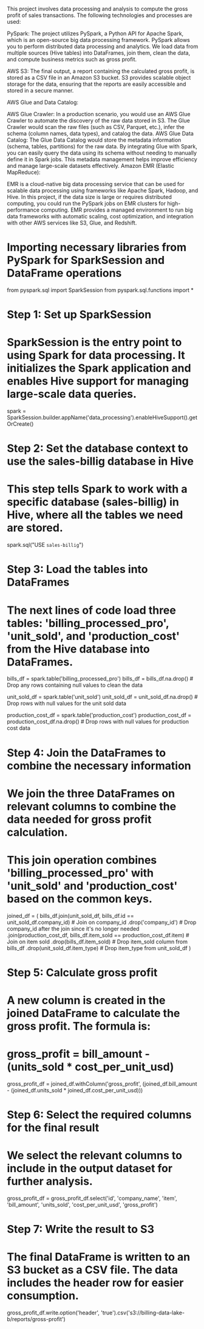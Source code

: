 This project involves data processing and analysis to compute the gross profit of sales transactions. The following technologies and processes are used:

PySpark: The project utilizes PySpark, a Python API for Apache Spark, which is an open-source big data processing framework. PySpark allows you to perform distributed data processing and analytics. We load data from multiple sources (Hive tables) into DataFrames, join them, clean the data, and compute business metrics such as gross profit.

AWS S3: The final output, a report containing the calculated gross profit, is stored as a CSV file in an Amazon S3 bucket. S3 provides scalable object storage for the data, ensuring that the reports are easily accessible and stored in a secure manner.

AWS Glue and Data Catalog:

AWS Glue Crawler: In a production scenario, you would use an AWS Glue Crawler to automate the discovery of the raw data stored in S3. The Glue Crawler would scan the raw files (such as CSV, Parquet, etc.), infer the schema (column names, data types), and catalog the data.
AWS Glue Data Catalog: The Glue Data Catalog would store the metadata information (schema, tables, partitions) for the raw data. By integrating Glue with Spark, you can easily query the data using its schema without needing to manually define it in Spark jobs. This metadata management helps improve efficiency and manage large-scale datasets effectively.
Amazon EMR (Elastic MapReduce):

EMR is a cloud-native big data processing service that can be used for scalable data processing using frameworks like Apache Spark, Hadoop, and Hive. In this project, if the data size is large or requires distributed computing, you could run the PySpark jobs on EMR clusters for high-performance computing. EMR provides a managed environment to run big data frameworks with automatic scaling, cost optimization, and integration with other AWS services like S3, Glue, and Redshift.






# Importing necessary libraries from PySpark for SparkSession and DataFrame operations
from pyspark.sql import SparkSession
from pyspark.sql.functions import *

# Step 1: Set up SparkSession
# SparkSession is the entry point to using Spark for data processing. It initializes the Spark application and enables Hive support for managing large-scale data queries.
spark = SparkSession.builder.appName('data_processing').enableHiveSupport().getOrCreate()

# Step 2: Set the database context to use the sales-billig database in Hive
# This step tells Spark to work with a specific database (sales-billig) in Hive, where all the tables we need are stored.
spark.sql("USE `sales-billig`")

# Step 3: Load the tables into DataFrames
# The next lines of code load three tables: 'billing_processed_pro', 'unit_sold', and 'production_cost' from the Hive database into DataFrames.
bills_df = spark.table('billing_processed_pro')
bills_df = bills_df.na.drop()  # Drop any rows containing null values to clean the data

unit_sold_df = spark.table('unit_sold')
unit_sold_df = unit_sold_df.na.drop()  # Drop rows with null values for the unit sold data

production_cost_df = spark.table('production_cost')
production_cost_df = production_cost_df.na.drop()  # Drop rows with null values for production cost data

# Step 4: Join the DataFrames to combine the necessary information
# We join the three DataFrames on relevant columns to combine the data needed for gross profit calculation.
# This join operation combines 'billing_processed_pro' with 'unit_sold' and 'production_cost' based on the common keys.
joined_df = (
    bills_df.join(unit_sold_df, bills_df.id == unit_sold_df.company_id)  # Join on company_id
    .drop('company_id')  # Drop company_id after the join since it's no longer needed
    .join(production_cost_df, bills_df.item_sold == production_cost_df.item)  # Join on item sold
    .drop(bills_df.item_sold)  # Drop item_sold column from bills_df
    .drop(unit_sold_df.item_type)  # Drop item_type from unit_sold_df
)

# Step 5: Calculate gross profit
# A new column is created in the joined DataFrame to calculate the gross profit. The formula is:
# gross_profit = bill_amount - (units_sold * cost_per_unit_usd)
gross_profit_df = joined_df.withColumn('gross_profit', (joined_df.bill_amount - (joined_df.units_sold * joined_df.cost_per_unit_usd)))

# Step 6: Select the required columns for the final result
# We select the relevant columns to include in the output dataset for further analysis.
gross_profit_df = gross_profit_df.select('id', 'company_name', 'item', 'bill_amount', 'units_sold', 'cost_per_unit_usd', 'gross_profit')

# Step 7: Write the result to S3
# The final DataFrame is written to an S3 bucket as a CSV file. The data includes the header row for easier consumption.
gross_profit_df.write.option('header', 'true').csv('s3://billing-data-lake-b/reports/gross-profit')



